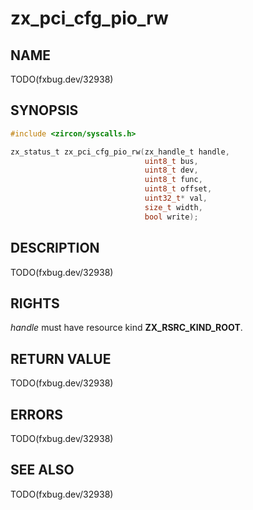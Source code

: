 # zx_pci_cfg_pio_rw

## NAME

<!-- Updated by update-docs-from-abigen, do not edit. -->

TODO(fxbug.dev/32938)

## SYNOPSIS

<!-- Updated by update-docs-from-abigen, do not edit. -->

```c
#include <zircon/syscalls.h>

zx_status_t zx_pci_cfg_pio_rw(zx_handle_t handle,
                              uint8_t bus,
                              uint8_t dev,
                              uint8_t func,
                              uint8_t offset,
                              uint32_t* val,
                              size_t width,
                              bool write);
```

## DESCRIPTION

TODO(fxbug.dev/32938)

## RIGHTS

<!-- Updated by update-docs-from-abigen, do not edit. -->

*handle* must have resource kind **ZX_RSRC_KIND_ROOT**.

## RETURN VALUE

TODO(fxbug.dev/32938)

## ERRORS

TODO(fxbug.dev/32938)

## SEE ALSO


TODO(fxbug.dev/32938)
